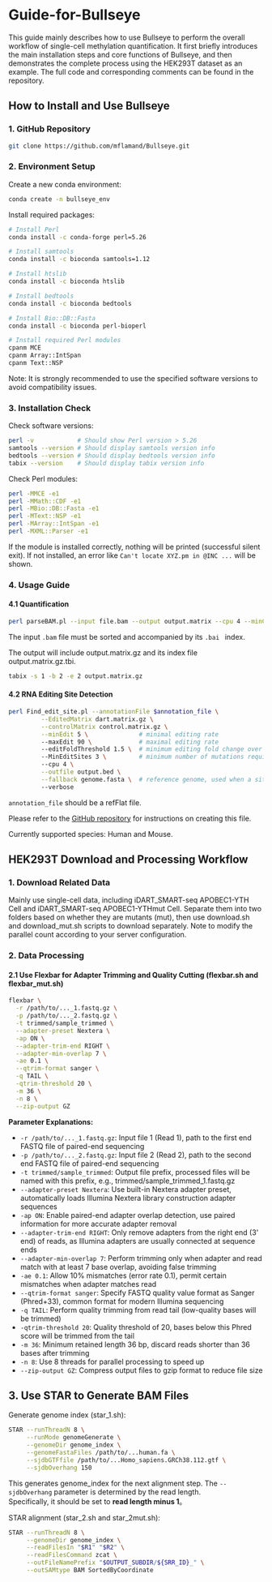 # Guide-for-Bullseye

This guide mainly describes how to use Bullseye to perform the overall workflow of single-cell methylation quantification. It first briefly introduces the main installation steps and core functions of Bullseye, and then demonstrates the complete process using the HEK293T dataset as an example. The full code and corresponding comments can be found in the repository.

## How to Install and Use Bullseye
### 1. GitHub Repository
```bash
git clone https://github.com/mflamand/Bullseye.git
```

### 2. Environment Setup
Create a new conda environment:

```bash
conda create -n bullseye_env
```
Install required packages:

```bash
# Install Perl
conda install -c conda-forge perl=5.26

# Install samtools
conda install -c bioconda samtools=1.12

# Install htslib
conda install -c bioconda htslib

# Install bedtools
conda install -c bioconda bedtools

# Install Bio::DB::Fasta
conda install -c bioconda perl-bioperl

# Install required Perl modules
cpanm MCE
cpanm Array::IntSpan
cpanm Text::NSP
```
Note: It is strongly recommended to use the specified software versions to avoid compatibility issues.

### 3. Installation Check

Check software versions:
```bash
perl -v            # Should show Perl version > 5.26
samtools --version # Should display samtools version info
bedtools --version # Should display bedtools version info
tabix --version    # Should display tabix version info
```

Check Perl modules:

```bash
perl -MMCE -e1
perl -MMath::CDF -e1
perl -MBio::DB::Fasta -e1
perl -MText::NSP -e1
perl -MArray::IntSpan -e1
perl -MXML::Parser -e1
```

If the module is installed correctly, nothing will be printed (successful silent exit).
If not installed, an error like ```Can't locate XYZ.pm in @INC ...``` will be shown.


### 4. Usage Guide
#### 4.1 Quantification
```bash
perl parseBAM.pl --input file.bam --output output.matrix --cpu 4 --minCoverage 10 --removeDuplicates
```

The input ```.bam``` file must be sorted and accompanied by its ```.bai ``` index.

The output will include output.matrix.gz and its index file output.matrix.gz.tbi.

```bash
tabix -s 1 -b 2 -e 2 output.matrix.gz
```

#### 4.2 RNA Editing Site Detection
```bash
perl Find_edit_site.pl --annotationFile $annotation_file \
         --EditedMatrix dart.matrix.gz \
         --controlMatrix control.matrix.gz \
         --minEdit 5 \              # minimal editing rate
         --maxEdit 90 \             # maximal editing rate
         --editFoldThreshold 1.5 \  # minimum editing fold change over control
         --MinEditSites 3 \         # minimum number of mutations required for detection
         --cpu 4 \
         --outfile output.bed \
         --fallback genome.fasta \  # reference genome, used when a site lacks coverage in control
         --verbose
```
```annotation_file``` should be a refFlat file.

Please refer to the [GitHub repository](https://github.com/mflamand/Bullseye) for instructions on creating this file.

Currently supported species: Human and Mouse.

## HEK293T Download and Processing Workflow

### 1. Download Related Data

Mainly use single-cell data, including iDART_SMART-seq APOBEC1-YTH Cell and iDART_SMART-seq APOBEC1-YTHmut Cell. Separate them into two folders based on whether they are mutants (mut), then use download.sh and download_mut.sh scripts to download separately. Note to modify the parallel count according to your server configuration.

### 2. Data Processing

#### 2.1 Use Flexbar for Adapter Trimming and Quality Cutting (flexbar.sh and flexbar_mut.sh)

```bash
flexbar \
  -r /path/to/..._1.fastq.gz \
  -p /path/to/..._2.fastq.gz \
  -t trimmed/sample_trimmed \
  --adapter-preset Nextera \
  -ap ON \
  --adapter-trim-end RIGHT \
  --adapter-min-overlap 7 \
  -ae 0.1 \
  --qtrim-format sanger \
  -q TAIL \
  -qtrim-threshold 20 \
  -m 36 \
  -n 8 \
  --zip-output GZ
```

**Parameter Explanations:**
- `-r /path/to/..._1.fastq.gz`: Input file 1 (Read 1), path to the first end FASTQ file of paired-end sequencing
- `-p /path/to/..._2.fastq.gz`: Input file 2 (Read 2), path to the second end FASTQ file of paired-end sequencing
- `-t trimmed/sample_trimmed`: Output file prefix, processed files will be named with this prefix, e.g., trimmed/sample_trimmed_1.fastq.gz
- `--adapter-preset Nextera`: Use built-in Nextera adapter preset, automatically loads Illumina Nextera library construction adapter sequences
- `-ap ON`: Enable paired-end adapter overlap detection, use paired information for more accurate adapter removal
- `--adapter-trim-end RIGHT`: Only remove adapters from the right end (3' end) of reads, as Illumina adapters are usually connected at sequence ends
- `--adapter-min-overlap 7`: Perform trimming only when adapter and read match with at least 7 base overlap, avoiding false trimming
- `-ae 0.1`: Allow 10% mismatches (error rate 0.1), permit certain mismatches when adapter matches read
- `--qtrim-format sanger`: Specify FASTQ quality value format as Sanger (Phred+33), common format for modern Illumina sequencing
- `-q TAIL`: Perform quality trimming from read tail (low-quality bases will be trimmed)
- `-qtrim-threshold 20`: Quality threshold of 20, bases below this Phred score will be trimmed from the tail
- `-m 36`: Minimum retained length 36 bp, discard reads shorter than 36 bases after trimming
- `-n 8`: Use 8 threads for parallel processing to speed up
- `--zip-output GZ`: Compress output files to gzip format to reduce file size

## 3. Use STAR to Generate BAM Files

Generate genome index (star_1.sh):
```bash
STAR --runThreadN 8 \
     --runMode genomeGenerate \
     --genomeDir genome_index \
     --genomeFastaFiles /path/to/...human.fa \
     --sjdbGTFfile /path/to/...Homo_sapiens.GRCh38.112.gtf \
     --sjdbOverhang 150
```

This generates genome_index for the next alignment step. The `--sjdbOverhang` parameter is determined by the read length.  
Specifically, it should be set to **read length minus 1**。

STAR alignment (star_2.sh and star_2mut.sh):
```bash
STAR --runThreadN 8 \
     --genomeDir genome_index \
     --readFilesIn "$R1" "$R2" \
     --readFilesCommand zcat \
     --outFileNamePrefix "$OUTPUT_SUBDIR/${SRR_ID}_" \
     --outSAMtype BAM SortedByCoordinate
```













